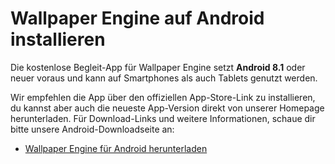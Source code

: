 # Wallpaper Engine auf Android installieren

Die kostenlose Begleit-App für Wallpaper Engine setzt **Android 8.1** oder neuer voraus und kann auf Smartphones als auch Tablets genutzt werden.

Wir empfehlen die App über den offiziellen App-Store-Link zu installieren, du kannst aber auch die neueste App-Version direkt von unserer Homepage herunterladen. Für Download-Links und weitere Informationen, schaue dir bitte unsere Android-Downloadseite an:

* [Wallpaper Engine für Android herunterladen](https://www.wallpaperengine.io/android/)

